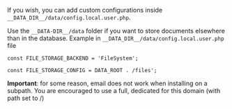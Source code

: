 If you wish, you can add custom configurations inside `__DATA_DIR__/data/config.local.user.php`.

Use the `__DATA-DIR__/data` folder if you want to store documents elsewhere than in the database. Example in `__DATA_DIR__/data/config.local.user.php` file

```
const FILE_STORAGE_BACKEND = 'FileSystem';

const FILE_STORAGE_CONFIG = DATA_ROOT . /files';
``` 

**Important**: for some reason, email does not work when installing on a subpath. You are encouraged to use a full, dedicated for this domain (with path set to /)
